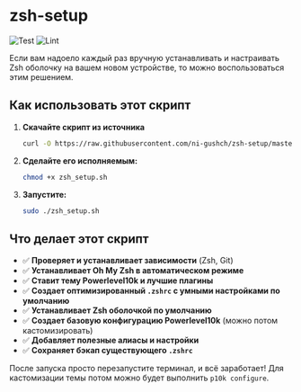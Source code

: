 # zsh-setup

![Test](https://github.com/ni-gushch/zsh-setup/workflows/Test/badge.svg)
![Lint](https://github.com/ni-gushch/zsh-setup/workflows/Lint/badge.svg)

Если вам надоело каждый раз вручную устанавливать и настраивать Zsh оболочку на вашем новом устройстве, то можно воспользоваться этим решением.

## Как использовать этот скрипт

1. **Скачайте скрипт из источника**

   ```bash
   curl -O https://raw.githubusercontent.com/ni-gushch/zsh-setup/master/zsh_setup.sh
   ```

2. **Сделайте его исполняемым:**

   ```bash
   chmod +x zsh_setup.sh
   ```

3. **Запустите:**

   ```bash
   sudo ./zsh_setup.sh
   ```

## Что делает этот скрипт

- ✅ **Проверяет и устанавливает зависимости** (Zsh, Git)
- ✅ **Устанавливает Oh My Zsh в автоматическом режиме**
- ✅ **Ставит тему Powerlevel10k и лучшие плагины**
- ✅ **Создает оптимизированный `.zshrc` с умными настройками по умолчанию**
- ✅ **Устанавливает Zsh оболочкой по умолчанию**
- ✅ **Создает базовую конфигурацию Powerlevel10k** (можно потом кастомизировать)
- ✅ **Добавляет полезные алиасы и настройки**
- ✅ **Сохраняет бэкап существующего `.zshrc`**

После запуска просто перезапустите терминал, и всё заработает! Для кастомизации темы потом можно будет выполнить `p10k configure`.
